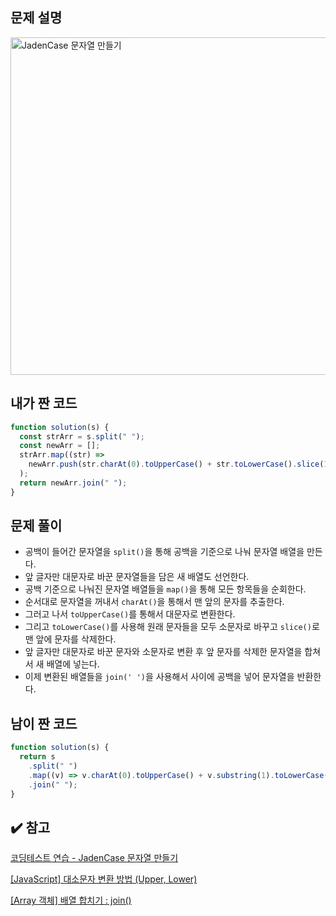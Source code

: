 ## 문제 설명

<img width="540" alt="JadenCase 문자열 만들기" src="https://user-images.githubusercontent.com/47416686/116769347-69091d80-aa76-11eb-8690-8758a066d96c.png">

## 내가 짠 코드

```jsx
function solution(s) {
  const strArr = s.split(" ");
  const newArr = [];
  strArr.map((str) =>
    newArr.push(str.charAt(0).toUpperCase() + str.toLowerCase().slice(1))
  );
  return newArr.join(" ");
}
```

## 문제 풀이

- 공백이 들어간 문자열을 `split()`을 통해 공백을 기준으로 나눠 문자열 배열을 만든다.
- 앞 글자만 대문자로 바꾼 문자열들을 담은 새 배열도 선언한다.
- 공백 기준으로 나눠진 문자열 배열들을 `map()`을 통해 모든 항목들을 순회한다.
- 순서대로 문자열을 꺼내서 `charAt()`을 통해서 맨 앞의 문자를 추출한다.
- 그러고 나서 `toUpperCase()`를 통해서 대문자로 변환한다.
- 그리고 `toLowerCase()`를 사용해 원래 문자들을 모두 소문자로 바꾸고 `slice()`로 맨 앞에 문자를 삭제한다.
- 앞 글자만 대문자로 바꾼 문자와 소문자로 변환 후 앞 문자를 삭제한 문자열을 합쳐서 새 배열에 넣는다.
- 이제 변환된 배열들을 `join(' ')`을 사용해서 사이에 공백을 넣어 문자열을 반환한다.

## 남이 짠 코드

```jsx
function solution(s) {
  return s
    .split(" ")
    .map((v) => v.charAt(0).toUpperCase() + v.substring(1).toLowerCase())
    .join(" ");
}
```

## ✔️ 참고

[코딩테스트 연습 - JadenCase 문자열 만들기](https://programmers.co.kr/learn/courses/30/lessons/12951)

[[JavaScript] 대소문자 변환 방법 (Upper, Lower)](https://sesok808.tistory.com/602)

[[Array 객체] 배열 합치기 : join()](https://heannim-world.tistory.com/8)
